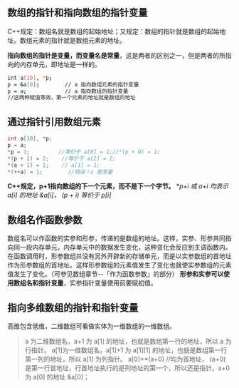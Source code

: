 ## 数组的指针和指向数组的指针变量

C++规定：数组名就是数组的起始地址；又规定：数组的指针就是数组的起始地址。数组元素的指针就是数组元素的地址。

**指向数组的指针是变量，而变量名是常量**，这是两者的区别之一，但是两者的所指向的内存单元，即地址是一样的。
``` bash
int a[10], *p;
p = &a[0];        // a 指向数组元素的指针变量
p = a;            // a 指向数组的指针变量
//这两种赋值等效，第一个元素的地址就是数组的地址
```

## 通过指针引用数组元素
``` C++
int a[10], *p;
p = a; 
*p = 1;         //等价于 a[0] = 1;//*(p + 0) = 1;
*(p + 2) = 2;    //等价于 a[2] = 2;
*(a + 1) = 1;    // a[1] = 1;
*(++a) = 1;        //错误！a 是常量
```
**C++规定，p+1指向数组的下一个元素，而不是下一个字节。**
**p+i 或 a+i 均表示 a[i] 的地址 &a[i]， *(p + i) 等价于 p[i]**

## 数组名作函数参数
数组名可以作函数的实参和形参，传递的是数组的地址。这样，实参、形参共同指向同一段内存单元，内存单元中的数据发生变化，这种变化会反应到主调函数内。在函数调用时，形参数组并没有另外开辟新的存储单元，而是以实参数组的首地址作为形参数组的首地址。这样形参数组的元素值发生了变化也就使实参数组的元素值发生了变化。（可参见数组章节--「作为函数参数」的部分）
**形参和实参可以使用数组名和指针变量**，实参指针变量使用前要赋初值。

## 指向多维数组的指针和指针变量
高维包含低维，二维数组可看做实体为一维数组的一维数组。
> a 为二维数组名，a+1 为 a[1] 的地址，也就是数组第一行的地址，所以 a 为行指针。
a[1]为一维数组名，a[1]+1 为 a[1][1] 的地址，也就是数组第一行第一列的地址，所以 a[1] 为列指针。
a[0]=*(a+0)    //均为首地址， (a+0) 是第一行首地址，行首地址执行的是列地址的第一个，所以还是指针。a+0 为 a[0] 的地址 &a[0]；

